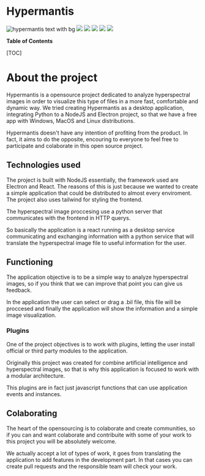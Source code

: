 # Hypermantis

![hypermantis text with bg](https://github.com/user-attachments/assets/52c34906-7928-4838-8f83-f6596c0e60ef)
![](https://img.shields.io/github/stars/juanpurpp/Hypermantis) ![](https://img.shields.io/github/forks/juanpurpp/Hypermantis) ![](https://img.shields.io/github/tag/juanpurpp/Hypermantis) ![](https://img.shields.io/github/release/juanpurpp/Hypermantis) ![](https://img.shields.io/github/issues/juanpurpp/Hypermantis)


**Table of Contents**

[TOC]

# About the project
Hypermantis is a opensource project dedicated to analyze hyperspectral images in order to visualize this type of files in a more fast, comfortable and dynamic way. We tried creating Hypermantis as a desktop application, integrating Python to a NodeJS and Electron project, so that we have a free app with Windows, MacOS and Linux distributions.

Hypermantis doesn't have any intention of profiting from the product. In fact, it aims to do the opposite, encouring to everyone to feel free to participate and colaborate in this open source project.
## Technologies used
The project is built with NodeJS essentially, the framework used are Electron and React. The reasons of this is just because we wanted to create a simple application that could be distributed to almost every enviroment. The project also uses tailwind for styling the frontend.

The hyperspectral image proccesing use a python server that communicates with the frontend in HTTP querys.

So basically the application is a react running as a desktop service communicating and exchanging information with a python service that will translate the hyperspectral image file to useful information for the user.
## Functioning
The application objective is to be a simple way to analyze hyperspectral images, so if you think that we can improve that point you can give us feedback.

In the application the user can select or drag a .bil file, this file will be proccesed and finally the application will show the information and a simple image visualization.
### Plugins
One of the project objectives is to work with plugins, letting the user install official or third party modules to the application.

Originally this project was created for combine artificial intelligence and hyperspectral images, so that is why this application is focused to work with a modular architecture.

This plugins are in fact just javascript functions that can use application events and instances.
## Colaborating
The heart of the opensourcing is to colaborate and create communities, so if you can and want colaborate and contribuite with some of your work to this project you will be absolutely welcome.

We actually accept a lot of types of work, it goes from translating the application to add features in the development part. In that cases you can create pull requests and the responsible team will check your work.
